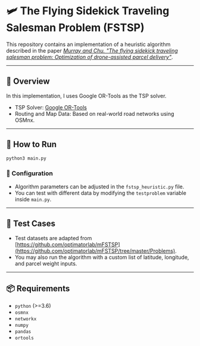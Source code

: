 # 🛩️ The Flying Sidekick Traveling Salesman Problem (FSTSP)

This repository contains an implementation of a heuristic algorithm described in the paper *[Murray and Chu. "The flying sidekick traveling salesman problem: Optimization of drone-assisted parcel delivery"](https://doi.org/10.1016/j.trc.2015.03.005)*.

---

## 🚀 Overview

In this implementation, I uses Google OR-Tools as the TSP solver.

- TSP Solver: [Google OR-Tools](https://developers.google.com/optimization)
- Routing and Map Data: Based on real-world road networks using OSMnx.

---

## 🧪 How to Run

```bash
python3 main.py
```

### 🔧 Configuration

- Algorithm parameters can be adjusted in the `fstsp_heuristic.py` file.
- You can test with different data by modifying the `testproblem` variable inside `main.py`.

---

## 🧾 Test Cases

- Test datasets are adapted from [https://github.com/optimatorlab/mFSTSP](https://github.com/optimatorlab/mFSTSP/tree/master/Problems).
- You may also run the algorithm with a custom list of latitude, longitude, and parcel weight inputs.

---

## 📦 Requirements

- `python` (>=3.6)
- `osmnx`
- `networkx`
- `numpy`
- `pandas`
- `ortools`